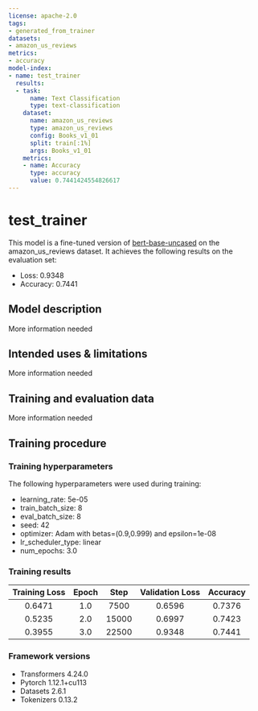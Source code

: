 ```yaml
---
license: apache-2.0
tags:
- generated_from_trainer
datasets:
- amazon_us_reviews
metrics:
- accuracy
model-index:
- name: test_trainer
  results:
  - task:
      name: Text Classification
      type: text-classification
    dataset:
      name: amazon_us_reviews
      type: amazon_us_reviews
      config: Books_v1_01
      split: train[:1%]
      args: Books_v1_01
    metrics:
    - name: Accuracy
      type: accuracy
      value: 0.7441424554826617
---
```


<!-- This model card has been generated automatically according to the information the Trainer had access to. You
should probably proofread and complete it, then remove this comment. -->

# test_trainer

This model is a fine-tuned version of [bert-base-uncased](https://huggingface.co/bert-base-uncased) on the amazon_us_reviews dataset.
It achieves the following results on the evaluation set:
- Loss: 0.9348
- Accuracy: 0.7441

## Model description

More information needed

## Intended uses & limitations

More information needed

## Training and evaluation data

More information needed

## Training procedure

### Training hyperparameters

The following hyperparameters were used during training:
- learning_rate: 5e-05
- train_batch_size: 8
- eval_batch_size: 8
- seed: 42
- optimizer: Adam with betas=(0.9,0.999) and epsilon=1e-08
- lr_scheduler_type: linear
- num_epochs: 3.0

### Training results

| Training Loss | Epoch | Step  | Validation Loss | Accuracy |
|:-------------:|:-----:|:-----:|:---------------:|:--------:|
| 0.6471        | 1.0   | 7500  | 0.6596          | 0.7376   |
| 0.5235        | 2.0   | 15000 | 0.6997          | 0.7423   |
| 0.3955        | 3.0   | 22500 | 0.9348          | 0.7441   |


### Framework versions

- Transformers 4.24.0
- Pytorch 1.12.1+cu113
- Datasets 2.6.1
- Tokenizers 0.13.2
